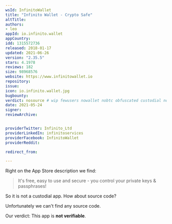 ```yaml
---
wsId: InfinitoWallet
title: "Infinito Wallet - Crypto Safe"
altTitle: 
authors:
- leo
appId: io.infinito.wallet
appCountry: 
idd: 1315572736
released: 2018-01-17
updated: 2021-06-26
version: "2.35.5"
stars: 4.1978
reviews: 182
size: 98968576
website: https://www.infinitowallet.io
repository: 
issue: 
icon: io.infinito.wallet.jpg
bugbounty: 
verdict: nosource # wip fewusers nowallet nobtc obfuscated custodial nosource nonverifiable reproducible bounty defunct
date: 2021-05-24
signer: 
reviewArchive:


providerTwitter: Infinito_Ltd
providerLinkedIn: infinitoservices
providerFacebook: InfinitoWallet
providerReddit: 

redirect_from:

---
```


Right on the App Store description we find:

> It's free, easy to use and secure - you control your private keys &
  passphrases!

So it is not a custodial app. How about source code?

Unfortunately we can't find any source code.

Our verdict: This app is **not verifiable**.
